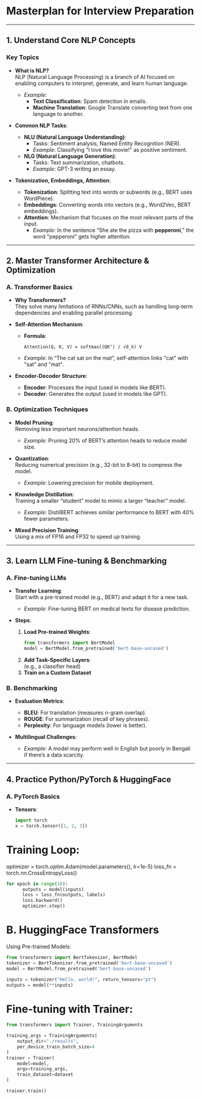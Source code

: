 # Masterplan for Interview Preparation

---

## 1. Understand Core NLP Concepts

### **Key Topics**

- **What is NLP?**  
  NLP (Natural Language Processing) is a branch of AI focused on enabling computers to interpret, generate, and learn human language.

  - _Example_:
    - **Text Classification**: Spam detection in emails.
    - **Machine Translation**: Google Translate converting text from one language to another.

- **Common NLP Tasks**:

  - **NLU (Natural Language Understanding)**:
    - Tasks: Sentiment analysis, Named Entity Recognition (NER).
    - _Example_: Classifying "I love this movie!" as positive sentiment.
  - **NLG (Natural Language Generation)**:
    - Tasks: Text summarization, chatbots.
    - _Example_: GPT-3 writing an essay.

- **Tokenization, Embeddings, Attention**:
  - **Tokenization**: Splitting text into words or subwords (e.g., BERT uses WordPiece).
  - **Embeddings**: Converting words into vectors (e.g., Word2Vec, BERT embeddings).
  - **Attention**: Mechanism that focuses on the most relevant parts of the input.
    - _Example_: In the sentence “She ate the pizza with **pepperoni**,” the word "pepperoni" gets higher attention.

---

## 2. Master Transformer Architecture & Optimization

### **A. Transformer Basics**

- **Why Transformers?**  
  They solve many limitations of RNNs/CNNs, such as handling long-term dependencies and enabling parallel processing.
- **Self-Attention Mechanism**:

  - **Formula**:
    ```
    Attention(Q, K, V) = softmax((QKᵀ) / √d_k) V
    ```
  - _Example_: In “The cat sat on the mat”, self-attention links "cat" with "sat" and "mat".

- **Encoder-Decoder Structure**:
  - **Encoder**: Processes the input (used in models like BERT).
  - **Decoder**: Generates the output (used in models like GPT).

### **B. Optimization Techniques**

- **Model Pruning**:  
  Removing less important neurons/attention heads.

  - _Example_: Pruning 20% of BERT’s attention heads to reduce model size.

- **Quantization**:  
  Reducing numerical precision (e.g., 32-bit to 8-bit) to compress the model.

  - _Example_: Lowering precision for mobile deployment.

- **Knowledge Distillation**:  
  Training a smaller “student” model to mimic a larger “teacher” model.

  - _Example_: DistilBERT achieves similar performance to BERT with 40% fewer parameters.

- **Mixed Precision Training**:  
  Using a mix of FP16 and FP32 to speed up training.

---

## 3. Learn LLM Fine-tuning & Benchmarking

### **A. Fine-tuning LLMs**

- **Transfer Learning**:  
  Start with a pre-trained model (e.g., BERT) and adapt it for a new task.

  - _Example_: Fine-tuning BERT on medical texts for disease prediction.

- **Steps**:
  1. **Load Pre-trained Weights**:
     ```python
     from transformers import BertModel
     model = BertModel.from_pretrained('bert-base-uncased')
     ```
  2. **Add Task-Specific Layers**:  
     (e.g., a classifier head)
  3. **Train on a Custom Dataset**

### **B. Benchmarking**

- **Evaluation Metrics**:

  - **BLEU**: For translation (measures n-gram overlap).
  - **ROUGE**: For summarization (recall of key phrases).
  - **Perplexity**: For language models (lower is better).

- **Multilingual Challenges**:
  - _Example_: A model may perform well in English but poorly in Bengali if there’s a data scarcity.

---

## 4. Practice Python/PyTorch & HuggingFace

### **A. PyTorch Basics**

- **Tensors**:
  ```python
  import torch
  x = torch.tensor([1, 2, 3])
  ```

# Training Loop:

optimizer = torch.optim.Adam(model.parameters(), lr=1e-5)
loss_fn = torch.nn.CrossEntropyLoss()

```python
for epoch in range(10):
      outputs = model(inputs)
      loss = loss_fn(outputs, labels)
      loss.backward()
      optimizer.step()
```

# B. HuggingFace Transformers

Using Pre-trained Models:

```python
from transformers import BertTokenizer, BertModel
tokenizer = BertTokenizer.from_pretrained('bert-base-uncased')
model = BertModel.from_pretrained('bert-base-uncased')

inputs = tokenizer("Hello, world!", return_tensors="pt")
outputs = model(**inputs)
```

# Fine-tuning with Trainer:

```python
from transformers import Trainer, TrainingArguments

training_args = TrainingArguments(
    output_dir="./results",
    per_device_train_batch_size=4
)
trainer = Trainer(
    model=model,
    args=training_args,
    train_dataset=dataset
)

trainer.train()
```
